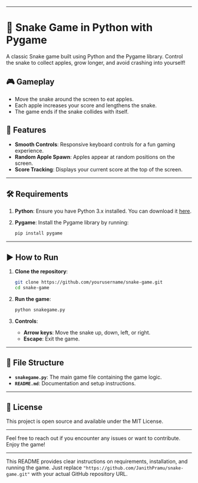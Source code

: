 
---

# 🐍 Snake Game in Python with Pygame

A classic Snake game built using Python and the Pygame library. Control the snake to collect apples, grow longer, and avoid crashing into yourself!

## 🎮 Gameplay
- Move the snake around the screen to eat apples.
- Each apple increases your score and lengthens the snake.
- The game ends if the snake collides with itself.

## 🚀 Features
- **Smooth Controls**: Responsive keyboard controls for a fun gaming experience.
- **Random Apple Spawn**: Apples appear at random positions on the screen.
- **Score Tracking**: Displays your current score at the top of the screen.

---

## 🛠 Requirements

1. **Python**: Ensure you have Python 3.x installed. You can download it [here](https://www.python.org/downloads/).
2. **Pygame**: Install the Pygame library by running:

   ```bash
   pip install pygame
   ```

---

## ▶️ How to Run

1. **Clone the repository**:
   
   ```bash
   git clone https://github.com/yourusername/snake-game.git
   cd snake-game
   ```

2. **Run the game**:

   ```bash
   python snakegame.py
   ```

3. **Controls**:
   - **Arrow keys**: Move the snake up, down, left, or right.
   - **Escape**: Exit the game.

---

## 📂 File Structure

- **`snakegame.py`**: The main game file containing the game logic.
- **`README.md`**: Documentation and setup instructions.

---



## 📜 License

This project is open source and available under the MIT License.

---

Feel free to reach out if you encounter any issues or want to contribute. Enjoy the game!

--- 

This README provides clear instructions on requirements, installation, and running the game. Just replace `"https://github.com/JanithPramu/snake-game.git"` with your actual GitHub repository URL.
